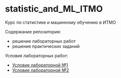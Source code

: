 # statistic_and_ML_ITMO
Курс по статистике и машинному обучению в ИТМО

Содержание репозитория: 

- решение лабораторных работ
- решение практических заданий

Условия лабораторных работ:
- [Условие лабораторной №1](lab1/task_for_lab_1.md)
- [Условие лабораторной №2](lab2/task_for_lab_2.md)
